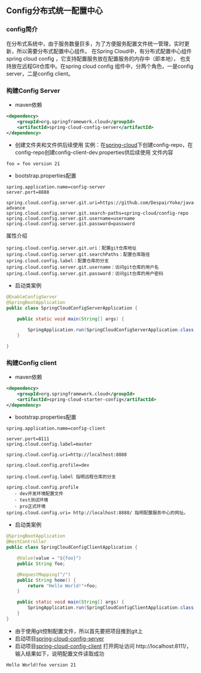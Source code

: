 ## Config分布式统一配置中心

### config简介
在分布式系统中，由于服务数量巨多，为了方便服务配置文件统一管理，实时更新，所以需要分布式配置中心组件。
在Spring Cloud中，有分布式配置中心组件spring cloud config ，它支持配置服务放在配置服务的内存中（即本地），
也支持放在远程Git仓库中。在spring cloud config 组件中，分两个角色，一是config server，二是config client。

### 构建Config Server

- maven依赖
```xml
<dependency>
    <groupId>org.springframework.cloud</groupId>
    <artifactId>spring-cloud-config-server</artifactId>
</dependency>
```
- 创建文件夹和文件供后续使用
实例：在[spring-cloud]()下创建config-repo，在config-repo创建config-client-dev.properties供后续使用
文件内容
```properties
foo = foo version 21
```
- bootstrap.properties配置
```properties
spring.application.name=config-server
server.port=8888

spring.cloud.config.server.git.uri=https://github.com/DespairYoke/java-advance
spring.cloud.config.server.git.search-paths=spring-cloud/config-repo
spring.cloud.config.server.git.username=username
spring.cloud.config.server.git.password=password
```
属性介绍

    spring.cloud.config.server.git.uri：配置git仓库地址
    spring.cloud.config.server.git.searchPaths：配置仓库路径
    spring.cloud.config.label：配置仓库的分支
    spring.cloud.config.server.git.username：访问git仓库的用户名
    spring.cloud.config.server.git.password：访问git仓库的用户密码

- 启动类案例
```java
@EnableConfigServer
@SpringBootApplication
public class SpringCloudConfigServerApplication {

	public static void main(String[] args) {

		SpringApplication.run(SpringCloudConfigServerApplication.class, args);
	}

}
```
### 构建Config client

- maven依赖
```xml
<dependency>
    <groupId>org.springframework.cloud</groupId>
    <artifactId>spring-cloud-starter-config</artifactId>
</dependency>
```

- bootstrap.properties配置
```properties
spring.application.name=config-client

server.port=8111
spring.cloud.config.label=master

spring.cloud.config.uri=http://localhost:8888

spring.cloud.config.profile=dev
```
    spring.cloud.config.label 指明远程仓库的分支
  
    spring.cloud.config.profile
       - dev开发环境配置文件
       - test测试环境
       - pro正式环境
    spring.cloud.config.uri= http://localhost:8888/ 指明配置服务中心的网址。

- 启动类案例
```java
@SpringBootApplication
@RestController
public class SpringCloudConfigClientApplication {

	@Value(value = "${foo}")
	public String foo;

	@RequestMapping("/")
	public String home() {
		return "Hello World!"+foo;
	}

	public static void main(String[] args) {
		SpringApplication.run(SpringCloudConfigClientApplication.class, args);
	}
}
```
- 由于使用git控制配置文件，所以首先要把项目推到git上
- 启动项目[spring-cloud-config-server](./spring-cloud-config-server)
- 启动项目[spring-cloud-config-client](./spring-cloud-config-client)
打开网址访问 http://localhost:8111/，输入结果如下，说明配置文件读取成功
```properties
Hello World!foo version 21
```
